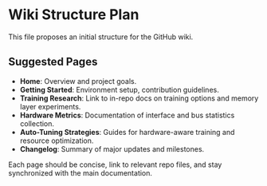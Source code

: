 # Wiki Structure Plan

This file proposes an initial structure for the GitHub wiki.

## Suggested Pages
- **Home**: Overview and project goals.
- **Getting Started**: Environment setup, contribution guidelines.
- **Training Research**: Link to in-repo docs on training options and memory layer experiments.
- **Hardware Metrics**: Documentation of interface and bus statistics collection.
- **Auto-Tuning Strategies**: Guides for hardware-aware training and resource optimization.
- **Changelog**: Summary of major updates and milestones.

Each page should be concise, link to relevant repo files, and stay synchronized with the main documentation.
